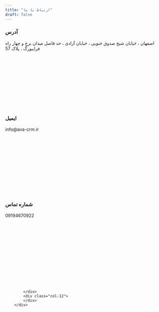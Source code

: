 ```yaml
---
title: "ارتباط با ما"
draft: false
---
```

<div class="container">
<div class="row justify-content-center">
<div class="col-lg-4 col-sm-6 mb-4">
          <div class="px-4 py-5 bg-white shadow text-center d-block match-height" style="height: 251px;">
            <i class="ti-location-pin icon text-primary d-block mb-4"></i>
            <h3 class="mb-3 mt-0">آدرس</h3>
            <p class="mb-0">اصفهان ، خیابان شیخ صدوق جنوبی ، خیابان آزادی ، حد فاصل میدان برج و چهار راه فرایبورگ ، پلاک 57</p>
          </div>
</div>
        
<div class="col-lg-4 col-sm-6 mb-4">
          <div  class="px-4 py-5 bg-white shadow text-center d-block match-height" style="height: 251px;">
            <i class="ti-email icon text-primary d-block mb-4"></i>
            <h3 class="mb-3 mt-0">ایمیل</h3>
            <p class="mb-0">info@ava-crm.ir</p>
          </div>
</div>

<div class="col-lg-4 col-sm-6 mb-4">
          <div  class="px-4 py-5 bg-white shadow text-center d-block match-height" style="height: 251px;">
            <i class="ti-headphone-alt icon text-primary d-block mb-4"></i>
            <h3 class="mb-3 mt-0">شماره تماس</h3>
            <p class="mb-0">09194670922</p>
          </div>
</div>
<p>
</p>
</div>
</div>
  <div class="row" style="margin-top: 30px">
            <div class="col-12">
                <h2 class="section-title text-primary"></h2>
                        <div id="i67Spnt"><script type="text/JavaScript" src="https://survey.porsline.ir/embed/i67Spnt/?height=100%;width=100%;border=none;"></script></div>

            </div>
            <div class="col-12">
            </div>
        </div>
